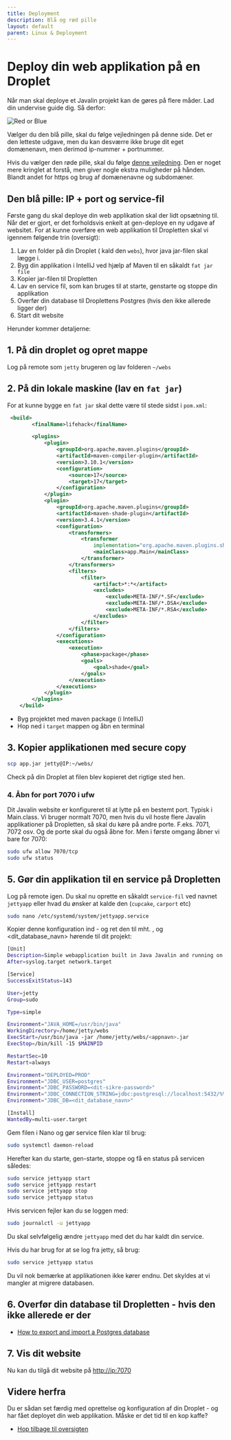 ```yaml
---
title: Deployment
description: Blå og rød pille
layout: default
parent: Linux & Deployment
---
```


# Deploy din web applikation på en Droplet

Når man skal deploye et Javalin projekt kan de gøres på flere måder. Lad din undervise guide dig. Så derfor:

![Red or Blue](./images/redblue.webp)

Vælger du den blå pille, skal du følge vejledningen på denne side. Det er den letteste udgave,
men du kan desværre ikke bruge dit eget domænenavn, men derimod ip-nummer + portnummer.

Hvis du vælger den røde pille, skal du følge [denne vejledning](https://github.com/dat2Cph/caddy_deployment). Den er noget mere kringlet at forstå, men giver nogle ekstra muligheder på hånden. Blandt andet for https og brug af domænenavne og subdomæner.

## Den blå pille: IP + port og service-fil

Første gang du skal deploye din web applikation skal der lidt opsætning til. Når det er gjort, er det forholdsvis enkelt at gen-deploye en ny udgave af websitet. For at kunne overføre en web applikation til Dropletten skal vi igennem følgende trin (oversigt):

1. Lav en folder på din Droplet ( kald den `webs`), hvor java jar-filen skal lægge i.
2. Byg din applikation i IntelliJ ved hjælp af Maven til en såkaldt `fat jar file`
3. Kopier jar-filen til Dropletten
4. Lav en service fil, som kan bruges til at starte, genstarte og stoppe din applikation
5. Overfør din database til Droplettens Postgres (hvis den ikke allerede ligger der)
6. Start dit website

Herunder kommer detaljerne:

## 1. På din droplet og opret mappe

Log på remote som `jetty` brugeren og lav folderen `~/webs`

## 2. På din lokale maskine (lav en `fat jar`)

For at kunne bygge en `fat jar` skal dette være til stede sidst i `pom.xml`:

```xml
 <build>
        <finalName>lifehack</finalName>

        <plugins>
            <plugin>
                <groupId>org.apache.maven.plugins</groupId>
                <artifactId>maven-compiler-plugin</artifactId>
                <version>3.10.1</version>
                <configuration>
                    <source>17</source>
                    <target>17</target>
                </configuration>
            </plugin>
            <plugin>
                <groupId>org.apache.maven.plugins</groupId>
                <artifactId>maven-shade-plugin</artifactId>
                <version>3.4.1</version>
                <configuration>
                    <transformers>
                        <transformer
                            implementation="org.apache.maven.plugins.shade.resource.ManifestResourceTransformer">
                            <mainClass>app.Main</mainClass>
                        </transformer>
                    </transformers>
                    <filters>
                        <filter>
                            <artifact>*:*</artifact>
                            <excludes>
                                <exclude>META-INF/*.SF</exclude>
                                <exclude>META-INF/*.DSA</exclude>
                                <exclude>META-INF/*.RSA</exclude>
                            </excludes>
                        </filter>
                    </filters>
                </configuration>
                <executions>
                    <execution>
                        <phase>package</phase>
                        <goals>
                            <goal>shade</goal>
                        </goals>
                    </execution>
                </executions>
            </plugin>
        </plugins>
    </build>
```

- Byg projektet med maven package (i IntelliJ)
- Hop ned i `target` mappen og åbn en terminal

## 3. Kopier applikationen med secure copy

```bash
scp app.jar jetty@IP:~/webs/
```

Check på din Droplet at filen blev kopieret det rigtige sted hen.

### 4. Åbn for port 7070 i ufw

Dit Javalin website er konfigureret til at lytte på en bestemt port. Typisk
i Main.class. Vi bruger normalt 7070, men hvis du vil hoste flere Javalin applikationer på Dropletten, så skal du køre på andre porte. F.eks. 7071, 7072 osv. Og de porte skal du også åbne for. Men i første omgang åbner vi bare for 7070:

```bash
sudo ufw allow 7070/tcp
sudo ufw status
```

## 5. Gør din applikation til en service på Dropletten

Log på remote igen. Du skal nu oprette en såkaldt `service-fil` ved navnet `jettyapp` eller hvad du ønsker at kalde den (`cupcake`, `carport` etc)

```bash
sudo nano /etc/systemd/system/jettyapp.service
```

Kopier denne konfiguration ind - og ret den til mht. <appnavn>, <dit-sikre-password> og <dit_database_navn> hørende til dit projekt:

```bash
[Unit]
Description=Simple webapplication built in Java Javalin and running on Jetty
After=syslog.target network.target

[Service]
SuccessExitStatus=143

User=jetty
Group=sudo

Type=simple

Environment="JAVA_HOME=/usr/bin/java"
WorkingDirectory=/home/jetty/webs
ExecStart=/usr/bin/java -jar /home/jetty/webs/<appnavn>.jar
ExecStop=/bin/kill -15 $MAINPID

RestartSec=10
Restart=always

Environment="DEPLOYED=PROD"
Environment="JDBC_USER=postgres"
Environment="JDBC_PASSWORD=<dit-sikre-password>"
Environment="JDBC_CONNECTION_STRING=jdbc:postgresql://localhost:5432/%%s?currentSchema=public"
Environment="JDBC_DB=<dit_database_navn>"

[Install]
WantedBy=multi-user.target
```

Gem filen i Nano og gør service filen klar til brug:

```bash
sudo systemctl daemon-reload
```

Herefter kan du starte, gen-starte, stoppe og få en status på servicen således:

```bash
sudo service jettyapp start
sudo service jettyapp restart
sudo service jettyapp stop
sudo service jettyapp status
```

Hvis servicen fejler kan du se loggen med:

```bash
sudo journalctl -u jettyapp
```

Du skal selvfølgelig ændre `jettyapp` med det du har kaldt din service.

Hvis du har brug for at se log fra jetty, så brug:

```bash
sudo service jettyapp status
```

Du vil nok bemærke at applikationen ikke kører endnu. Det skyldes at vi mangler at migrere databasen.

## 6. Overfør din database til Dropletten - hvis den ikke allerede er der

- [How to export and import a Postgres database](../webstack/backend/javalin/javalin_how_to.md#4-how-to-export-and-import-a-database)

## 7. Vis dit website

Nu kan du tilgå dit website på <http://ip:7070>

## Videre herfra

Du er sådan set færdig med oprettelse og konfiguration af din Droplet - og har fået deployet din web applikation.
Måske er det tid til en kop kaffe?

- [Hop tilbage til oversigten](./README)
